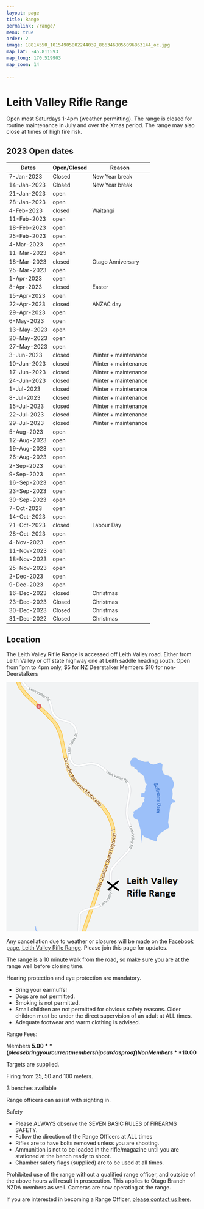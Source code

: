```yaml
---
layout: page
title: Range
permalink: /range/
menu: true
order: 2
image: 18814550_10154905802244039_8663468055096863144_oc.jpg
map_lat: -45.811593
map_long: 170.519903
map_zoom: 14

---
```


# Leith Valley Rifle Range


Open most Saturdays 1-4pm (weather permitting). The range is closed for routine maintenance in July and over the Xmas period. The range may also close at times of high fire risk. 

## 2023 Open dates
| Dates       | Open/Closed | Reason               |
| ----------- | ----------- | -------------------- |
| 7-Jan-2023  | Closed      | New Year break       |
| 14-Jan-2023 | Closed      | New Year break       |
| 21-Jan-2023 | open        |                      |
| 28-Jan-2023 | open        |                      |
| 4-Feb-2023  | closed      | Waitangi             |
| 11-Feb-2023 | open        |                      |
| 18-Feb-2023 | open        |                      |
| 25-Feb-2023 | open        |                      |
| 4-Mar-2023  | open        |                      |
| 11-Mar-2023 | open        |                      |
| 18-Mar-2023 | closed      | Otago Anniversary    |
| 25-Mar-2023 | open        |                      |
| 1-Apr-2023  | open        |                      |
| 8-Apr-2023  | closed      | Easter               |
| 15-Apr-2023 | open        |                      |
| 22-Apr-2023 | closed      | ANZAC day            |
| 29-Apr-2023 | open        |                      |
| 6-May-2023  | open        |                      |
| 13-May-2023 | open        |                      |
| 20-May-2023 | open        |                      |
| 27-May-2023 | open        |                      |
| 3-Jun-2023  | closed      | Winter + maintenance |
| 10-Jun-2023 | closed      | Winter + maintenance |
| 17-Jun-2023 | closed      | Winter + maintenance |
| 24-Jun-2023 | closed      | Winter + maintenance |
| 1-Jul-2023  | closed      | Winter + maintenance |
| 8-Jul-2023  | closed      | Winter + maintenance |
| 15-Jul-2023 | closed      | Winter + maintenance |
| 22-Jul-2023 | closed      | Winter + maintenance |
| 29-Jul-2023 | closed      | Winter + maintenance |
| 5-Aug-2023  | open        |                      |
| 12-Aug-2023 | open        |                      |
| 19-Aug-2023 | open        |                      |
| 26-Aug-2023 | open        |                      |
| 2-Sep-2023  | open        |                      |
| 9-Sep-2023  | open        |                      |
| 16-Sep-2023 | open        |                      |
| 23-Sep-2023 | open        |                      |
| 30-Sep-2023 | open        |                      |
| 7-Oct-2023  | open        |                      |
| 14-Oct-2023 | open        |                      |
| 21-Oct-2023 | closed      | Labour Day           |
| 28-Oct-2023 | open        |                      |
| 4-Nov-2023  | open        |                      |
| 11-Nov-2023 | open        |                      |
| 18-Nov-2023 | open        |                      |
| 25-Nov-2023 | open        |                      |
| 2-Dec-2023  | open        |                      |
| 9-Dec-2023  | open        |                      |
| 16-Dec-2023 | closed      | Christmas            |
| 23-Dec-2023 | Closed      | Christmas            |
| 30-Dec-2023 | Closed      | Christmas            |
| 31-Dec-2022 | Closed      | Christmas            |




## Location 

The Leith Valley Rifile Range is accessed off Leith Valley road. Either from Leith Valley or off state highway one at Leith saddle heading south.    Open from 1pm to 4pm only, $5 for NZ Deerstalker Members $10 for non-Deerstalkers							

![Leith Valley Range Location](assets/images/range-location.png)

Any cancellation due to weather or closures will be made on the [Facebook page, Leith Valley Rifle Range](https://www.facebook.com/groups/1195200207197835/). Please join this page for updates. 

The range is a 10 minute walk from the road, so make sure you are at the range well before closing time. 

Hearing protection and eye protection are mandatory. 
* Bring your earmuffs! 
* Dogs are not permitted. 
* Smoking is not permitted. 
* Small children are not permitted for obvious safety reasons. Older children must be under the direct supervision of an adult at ALL times. 
* Adequate footwear and warm clothing is advised. 

Range Fees: 

Members **$5.00** (please bring your current membership card as proof) 
Non Members **$10.00**

Targets are supplied. 

Firing from 25, 50 and 100 meters. 

3 benches available 

Range officers can assist with sighting in. 

Safety 

* Please ALWAYS observe the SEVEN BASIC RULES of FIREARMS SAFETY. 
* Follow the direction of the Range Officers at ALL times 
* Rifles are to have bolts removed unless you are shooting. 
* Ammunition is not to be loaded in the rifle/magazine until you are stationed at the bench ready to shoot. 
* Chamber safety flags (supplied) are to be used at all times. 

Prohibited use of the range without a qualified range officer, and outside of the above hours will result in prosecution. This applies to Otago Branch NZDA members as well. Cameras are now operating at the range. 



If you are interested in becoming a Range Officer, [please contact us here](/contact-us/).
